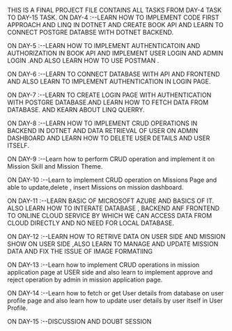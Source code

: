 THIS IS A FINAL PROJECT FILE CONTAINS ALL TASKS FROM DAY-4 TASK TO DAY-15 TASK. 
ON DAY-4 :--LEARN HOW TO IMPLEMENT CODE FIRST APPROACH AND LINQ  IN DOTNET AND CREATE BOOK API  AND LEARN TO CONNECT POSTGRE DATABSE WITH DOTNET BACKEND.

ON DAY-5 :--LEARN HOW TO IMPLEMENT AUTHENTICATOIN AND AUTHORIZATION IN BOOK API AND IMPLEMENT USER LOGIN AND ADMIN LOGIN .AND ALSO LEARN HOW TO USE POSTMAN . 

ON DAY-6 :--LEARN TO CONNECT DATABASE WITH API AND FRONTEND AND ALSO LEARN TO IMPLEMENT AUTHENTICATION IN LOGIN PAGE.

ON DAY-7 :--LEARN TO CREATE LOGIN PAGE WITH AUTHENTICATION WITH POSTGRE DATABASE.AND LEARN HOW TO FETCH DATA FROM DATABASE. AND KEARN ABOUT LINQ QUERRY.

ON DAY-8 :--LEARN HOW TO IMPLEMENT CRUD OPERATIONS IN BACKEND IN DOTNET AND DATA RETRIEVAL OF USER ON ADMIN DASHBOARD AND LEARN HOW TO DELETE USER DETAILS AND USER ITSELF.

ON DAY-9 :--Learn how to perform CRUD operation and implement it on Mission Skill and Mission Theme.

ON DAY-10 :--Learn to implement CRUD operation on Missions Page and able to update,delete , insert Missions on mission dashboard.

ON DAY-11 :--LEARN BASIC OF MICROSOFT AZURE AND BASICS OF IT. ALSO LEARN HOW TO INTERATE DATABASE , BACKEND ANF FRONTEND TO ONLINE CLOUD SERVICE BY WHICH WE CAN ACCESS DATA FROM CLOUD DIRECTLY AND NO NEED FOR LOCAL DATABASE.

ON DAY-12 :--LEARN HOW TO RETRIVE DATA ON USER SIDE AND MISSION SHOW ON USER SIDE ,ALSO LEARN TO MANAGE AND UPDATE MISSION DATA  AND FIX THE ISSUE OF IMAGE FORMATIING


ON DAY-13 :--Learn how to implement CRUD operations in mission application page at USER side and also learn to implement approve and reject operation by admin in mission application page. 

ON DAY-14 :--Learn how to fetch or get User details from database on user profile page and also learn how to update user details by user itself in User Profile.

ON DAY-15 :--DISCUSSION AND DOUBT SESSION
